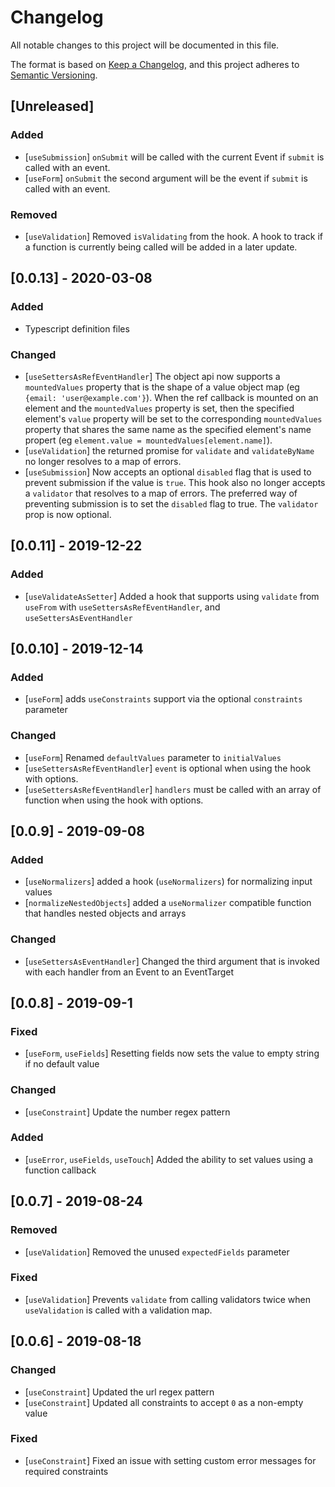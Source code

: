 # Changelog
All notable changes to this project will be documented in this file.

The format is based on [Keep a Changelog](https://keepachangelog.com/en/1.0.0/),
and this project adheres to [Semantic Versioning](https://semver.org/spec/v2.0.0.html).

## [Unreleased]

### Added
* [`useSubmission`] `onSubmit` will be called with the current Event if `submit` is called with an event.
* [`useForm`] `onSubmit` the second argument will be the event if `submit` is called with an event.

### Removed
* [`useValidation`] Removed `isValidating` from the hook.
A hook to track if a function is currently being called will be added in a later update.

## [0.0.13] - 2020-03-08
### Added
* Typescript definition files

### Changed
* [`useSettersAsRefEventHandler`] The object api now supports a `mountedValues` property that is the shape of a value object map (eg `{email: 'user@example.com'}`).  When the ref callback is mounted on an element and the `mountedValues` property is set, then the specified element's `value` property will be set to the corresponding `mountedValues` property that shares the same name as the specified element's name propert (eg `element.value = mountedValues[element.name]`).
* [`useValidation`] the returned promise for `validate` and `validateByName` no longer resolves to a map of errors.
* [`useSubmission`] Now accepts an optional `disabled` flag that is used to prevent submission if the value is `true`. This hook also no longer accepts a `validator` that resolves to a map of errors. The preferred way of preventing
submission is to set the `disabled` flag to true.  The `validator` prop is now optional.

## [0.0.11] - 2019-12-22
### Added
* [`useValidateAsSetter`] Added a hook that supports using `validate` from `useFrom` with
    `useSettersAsRefEventHandler`, and `useSettersAsEventHandler`

## [0.0.10] - 2019-12-14
### Added
* [`useForm`] adds `useConstraints` support via the optional `constraints` parameter

### Changed
* [`useForm`] Renamed `defaultValues` parameter to `initialValues`
* [`useSettersAsRefEventHandler`] `event` is optional when using the hook with options.
* [`useSettersAsRefEventHandler`] `handlers` must be called with an array of function when using the hook with options.

## [0.0.9] - 2019-09-08
### Added
* [`useNormalizers`] added a hook (`useNormalizers`) for normalizing input values
* [`normalizeNestedObjects`] added a `useNormalizer` compatible function that handles nested objects and arrays

### Changed
* [`useSettersAsEventHandler`] Changed the third argument that is invoked with each handler from an Event to an EventTarget

## [0.0.8] - 2019-09-1
### Fixed
* [`useForm`, `useFields`] Resetting fields now sets the value to empty string if no default value

### Changed
* [`useConstraint`] Update the number regex pattern

### Added
* [`useError`, `useFields`, `useTouch`] Added the ability to set values using a function callback

## [0.0.7] - 2019-08-24
### Removed
* [`useValidation`] Removed the unused `expectedFields` parameter

### Fixed
* [`useValidation`] Prevents `validate` from calling validators twice when `useValidation` is called with a validation map.

## [0.0.6] - 2019-08-18
### Changed
* [`useConstraint`] Updated the url regex pattern
* [`useConstraint`] Updated all constraints to accept `0` as a non-empty value

### Fixed
* [`useConstraint`] Fixed an issue with setting custom error messages for required constraints